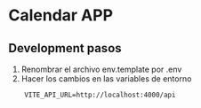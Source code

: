 # Calendar APP

## Development pasos

1. Renombrar el archivo env.template por .env
2. Hacer los cambios en las variables de entorno

```
    VITE_API_URL=http://localhost:4000/api
    
```